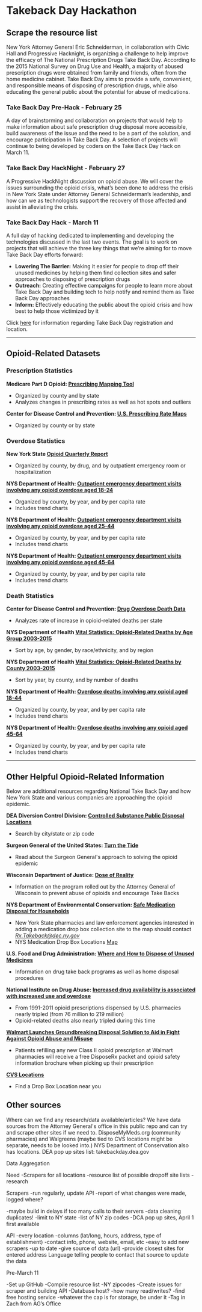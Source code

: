 # Takeback Day Hackathon
## Scrape the resource list
New York Attorney General Eric Schneiderman, in collaboration with Civic Hall and Progressive Hacknight, is organizing a challenge to help improve the efficacy of The National Prescription Drugs Take Back Day. According to the 2015 National Survey on Drug Use and Health, a majority of abused prescription drugs were obtained from family and friends, often from the home medicine cabinet. Take Back Day aims to provide a safe, convenient, and responsible means of disposing of prescription drugs, while also educating the general public about the potential for abuse of medications. 

### Take Back Day Pre-Hack - February 25
A day of brainstorming and collaboration on projects that would help to make information about safe prescription drug disposal more accessible, build awareness of the issue and the need to be a part of the solution, and encourage participation in Take Back Day. A selection of projects will continue to being developed by coders on the Take Back Day Hack on March 11.

### Take Back Day HackNight - February 27
A Progressive HackNight discussion on opioid abuse. We will cover the issues surrounding the opioid crisis, what’s been done to address the crisis in New York State under Attorney General Schneiderman’s leadership, and how can we as technologists support the recovery of those affected and assist in alleviating the crisis. 

### Take Back Day Hack - March 11
A full day of hacking dedicated to implementing and developing the technologies discussed in the last two events. The goal is to work on projects that will achieve the three key things that we’re aiming for to move Take Back Day efforts forward: 
- **Lowering The Barrier:** Making it easier for people to drop off their unused medicines by helping them find collection sites and safer approaches to disposing of prescription drugs
- **Outreach:** Creating effective campaigns for people to learn more about Take Back Day and building tech to help notify and remind them as Take Back Day approaches
- **Inform:** Effectively educating the public about the opioid crisis and how best to help those victimized by it

Click [here](https://www.eventbrite.com/e/hack-for-take-back-day-tickets-43108923952) for information regarding Take Back Day registration and location.

------

## Opioid-Related Datasets

### Prescription Statistics

**Medicare Part D Opioid: [Prescribing Mapping Tool](https://cms-oeda.maps.arcgis.com/apps/MapSeries/index.html?appid=3a83265af7ba4a78b8a40ee6e5800fa5)**
- Organized by county and by state
- Analyzes changes in prescribing rates as well as hot spots and outliers 

**Center for Disease Control and Prevention: [U.S. Prescribing Rate Maps](https://www.cdc.gov/drugoverdose/maps/rxrate-maps.html)**
- Organized by county or by state 

### Overdose Statistics 

**New York State [Opioid Quarterly Report](https://www.health.ny.gov/statistics/opioid/data/pdf/nys_jan18.pdf)**
- Organized by county, by drug, and by outpatient emergency room or hospitalization

**NYS Department of Health: [Outpatient emergency department visits involving any opioid overdose aged 18-24](https://www.health.ny.gov/statistics/opioid/data/e8.htm)**
- Organized by county, by year, and by per capita rate
- Includes trend charts

**NYS Department of Health: [Outpatient emergency department visits involving any opioid overdose aged 25-44](https://www.health.ny.gov/statistics/opioid/data/e9.htm)** 
- Organized by county, by year, and by per capita rate
- Includes trend charts 

**NYS Department of Health: [Outpatient emergency department visits involving any opioid overdose aged 45-64](https://www.health.ny.gov/statistics/opioid/data/e10.htm)**
- Organized by county, by year, and by per capita rate
- Includes trend charts

### Death Statistics 

**Center for Disease Control and Prevention: [Drug Overdose Death Data](https://www.cdc.gov/drugoverdose/data/statedeaths.html)**
- Analyzes rate of increase in opioid-related deaths per state

**NYS Department of Health [Vital Statistics: Opioid-Related Deaths by Age Group 2003-2015](https://health.data.ny.gov/Health/Vital-Statistics-Opioid-Related-Deaths-by-Age-Grou/qabx-2sqw/data)** 
- Sort by age, by gender, by race/ethnicity, and by region

**NYS Department of Health [Vital Statistics: Opioid-Related Deaths by County 2003-2015](https://health.data.ny.gov/Health/Vital-Statistics-Opioid-Related-Deaths-by-County-B/sn5m-dv52/data)**
- Sort by year, by county, and by number of deaths

**NYS Department of Health: [Overdose deaths involving any opioid aged 18-44](https://www.health.ny.gov/statistics/opioid/data/d9.htm)**
- Organized by county, by year, and by per capita rate
- Includes trend charts

**NYS Department of Health: [Overdose deaths involving any opioid aged 45-64](https://www.health.ny.gov/statistics/opioid/data/d10.htm)**
- Organized by county, by year, and by per capita rate
- Includes trend charts

------

## Other Helpful Opioid-Related Information

Below are additional resources regarding National Take Back Day and how New York State and various companies are approaching the opioid
epidemic.

**DEA Diversion Control Division: [Controlled Substance Public Disposal Locations](https://apps.deadiversion.usdoj.gov/pubdispsearch/spring/main?execution=e1s1)**
- Search by city/state or zip code

**Surgeon General of the United States: [Turn the Tide](https://turnthetiderx.org/#)**
- Read about the Surgeon General's approach to solving the opioid epidemic 

**Wisconsin Department of Justice: [Dose of Reality](http://doseofrealitywi.gov/)**
- Information on the program rolled out by the Attorney General of Wisconsin to prevent abuse of opioids and encourage Take Backs

**NYS Department of Environmental Conservation: [Safe Medication Disposal for Households](https://www.dec.ny.gov/chemical/67720.html)**
- New York State pharmacies and law enforcement agencies interested in adding a medication drop box collection site to the map should contact *Rx.Takeback@dec.ny.gov*
- NYS Medication Drop Box Locations [Map](http://www.dec.ny.gov/gmk/index.html?url=http://www.dec.ny.gov/maps/gmnysmeddropbox.kmz )

**U.S. Food and Drug Administration: [Where and How to Dispose of Unused Medicines](https://www.fda.gov/ForConsumers/ConsumerUpdates/ucm101653.htm)**
- Information on drug take back programs as well as home disposal procedures

**National Institute on Drug Abuse: [Increased drug availability is associated with increased use and overdose](https://www.drugabuse.gov/publications/research-reports/relationship-between-prescription-drug-abuse-heroin-use/increased-drug-availability-associated-increased-use-overdose)**
- From 1991-2011 opioid prescriptions dispensed by U.S. pharmacies nearly tripled (from 76 million to 219 million)
- Opioid-related deaths also nearly tripled during this time

**[Walmart Launches Groundbreaking Disposal Solution to Aid in Fight Against Opioid Abuse and Misuse](https://news.walmart.com/2018/01/17/walmart-launches-groundbreaking-disposal-solution-to-aid-in-fight-against-opioid-abuse-and-misuse)**
- Patients refilling any new Class II opioid prescription at Walmart pharmacies will receive a free DisposeRx packet and opioid safety information brochure when picking up their prescription

**[CVS Locations](https://www.cvs.com/content/safer-communities-locate)**
- Find a Drop Box Location near you

## Other sources
Where can we find any research/data available/articles?
We have data sources from the Attorney General's office in this public repo and can try and scrape other sites if we need to. DisposeMyMeds.org (community pharmacies) and Walgreens (maybe tied to CVS locations might be separate, needs to be looked into.) NYS Department of Conservation also has locations. DEA pop up sites list: takebackday.dea.gov

Data Aggregation

Need
-Scrapers for all locations
-resource list of possible dropoff site lists
		-research

Scrapers
-run regularly, update API
-report of what changes were made, logged where?

-maybe build in delays if too many calls to their servers
-data cleaning duplicates!
-limit to NY state
-list of NY zip codes
-DCA pop up sites, April 1 first available

API
-every location
-columns (lat/long, hours, address, type of establishment)
-contact info, phone, website, email, etc
-easy to add new scrapers
-up to date
-give source of data (url)
-provide closest sites for entered address
Language telling people to contact that source to update the data

Pre-March 11

-Set up GitHub
-Compile resource list
-NY zipcodes
-Create issues for scraper and building API
-Database host?
	-how many read/writes?
	-find free hosting service
	-whatever the cap is for storage, be under it
-Tag in Zach from AG’s Office

